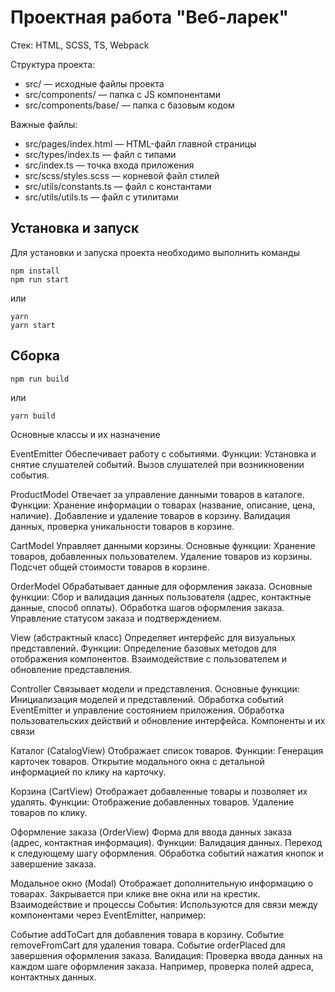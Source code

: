 # Проектная работа "Веб-ларек"

Стек: HTML, SCSS, TS, Webpack

Структура проекта:
- src/ — исходные файлы проекта
- src/components/ — папка с JS компонентами
- src/components/base/ — папка с базовым кодом

Важные файлы:
- src/pages/index.html — HTML-файл главной страницы
- src/types/index.ts — файл с типами
- src/index.ts — точка входа приложения
- src/scss/styles.scss — корневой файл стилей
- src/utils/constants.ts — файл с константами
- src/utils/utils.ts — файл с утилитами

## Установка и запуск
Для установки и запуска проекта необходимо выполнить команды

```
npm install
npm run start
```

или

```
yarn
yarn start
```
## Сборка

```
npm run build
```

или

```
yarn build
```
Основные классы и их назначение

EventEmitter
Обеспечивает работу с событиями. Функции:
Установка и снятие слушателей событий.
Вызов слушателей при возникновении события.

ProductModel
Отвечает за управление данными товаров в каталоге. Функции:
Хранение информации о товарах (название, описание, цена, наличие).
Добавление и удаление товаров в корзину.
Валидация данных, проверка уникальности товаров в корзине.

CartModel
Управляет данными корзины. Основные функции:
Хранение товаров, добавленных пользователем.
Удаление товаров из корзины.
Подсчет общей стоимости товаров в корзине.

OrderModel
Обрабатывает данные для оформления заказа. Основные функции:
Сбор и валидация данных пользователя (адрес, контактные данные, способ оплаты).
Обработка шагов оформления заказа.
Управление статусом заказа и подтверждением.

View (абстрактный класс)
Определяет интерфейс для визуальных представлений. Функции:
Определение базовых методов для отображения компонентов.
Взаимодействие с пользователем и обновление представления.

Controller
Связывает модели и представления. Основные функции:
Инициализация моделей и представлений.
Обработка событий EventEmitter и управление состоянием приложения.
Обработка пользовательских действий и обновление интерфейса.
Компоненты и их связи

Каталог (CatalogView)
Отображает список товаров. Функции:
Генерация карточек товаров.
Открытие модального окна с детальной информацией по клику на карточку.

Корзина (CartView)
Отображает добавленные товары и позволяет их удалять. Функции:
Отображение добавленных товаров.
Удаление товаров по клику.

Оформление заказа (OrderView)
Форма для ввода данных заказа (адрес, контактная информация). Функции:
Валидация данных.
Переход к следующему шагу оформления.
Обработка событий нажатия кнопок и завершение заказа.

Модальное окно (Modal)
Отображает дополнительную информацию о товарах. Закрывается при клике вне окна или на крестик.
Взаимодействие и процессы
События: Используются для связи между компонентами через EventEmitter, например:

Событие addToCart для добавления товара в корзину.
Событие removeFromCart для удаления товара.
Событие orderPlaced для завершения оформления заказа.
Валидация: Проверка ввода данных на каждом шаге оформления заказа. Например, проверка полей адреса, контактных данных.

